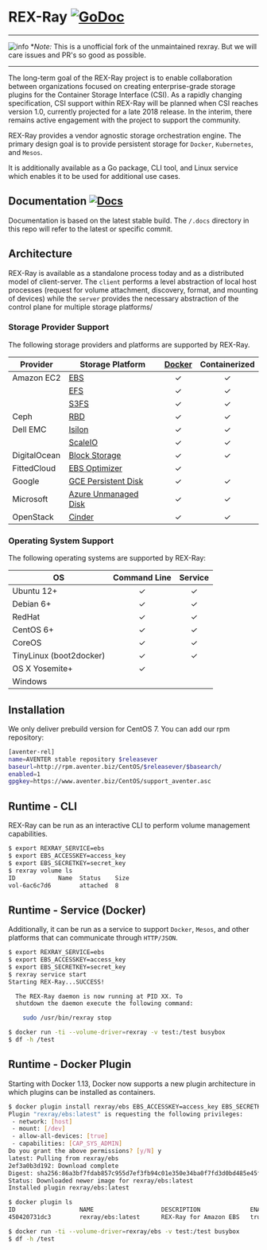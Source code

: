 # REX-Ray [![GoDoc](https://godoc.org/github.com/AVENTER-UG/rexray?status.svg)](http://godoc.org/github.com/AVENTER-UG/rexray) 

---

![info](https://cdn.rawgit.com/akutz/741a53ec8cd1348753556e8bd4d2836a/raw/399cb9e5b39436d119d77a893dd991db0a7b6f9f/info-circle.svg "info-circle") **Note:* This is a unofficial fork of the unmaintained rexray. 
But we will care issues and PR's so good as possible.

---


The long-term goal of the REX-Ray project is to enable collaboration between
organizations  focused on creating enterprise-grade storage plugins for the
Container Storage Interface (CSI). As a rapidly changing specification, CSI
support within REX-Ray will be planned when CSI reaches version 1.0, currently
projected for a late 2018 release. In the interim, there remains active
engagement with the project to support the community.

REX-Ray provides a vendor agnostic storage orchestration engine.  The primary
design goal is to provide persistent storage for `Docker`, `Kubernetes`, and `Mesos`.

It is additionally available as a Go package, CLI tool, and Linux service which
enables it to be used for additional use cases.

## Documentation [![Docs](https://aventer-ug.github.io/rexray/)](https://aventer-ug.github.io/rexray/)
Documentation is based on the latest stable build.  The `/.docs`
directory in this repo will refer to the latest or specific commit.

## Architecture
REX-Ray is available as a standalone process today and as a distributed
model of client-server.  The `client` performs a level abstraction of local
host processes (request for volume attachment, discovery, format, and mounting
of devices) while the `server` provides the necessary abstraction of the
control plane for multiple storage platforms/

### Storage Provider Support
The following storage providers and platforms are supported by REX-Ray.

| Provider              | Storage Platform  | <center>[Docker](https://docs.docker.com/engine/extend/plugins_volume/)</center> | <center>Containerized</center> |
|-----------------------|----------------------|:---:|:---:|
| Amazon EC2 | [EBS](.docs/user-guide/storage-providers/aws.md#aws-ebs) | ✓ | ✓ |
| | [EFS](.docs/user-guide/storage-providers/aws.md#aws-efs) | ✓ | ✓ |
| | [S3FS](.docs/user-guide/storage-providers/aws.md#aws-s3fs) | ✓ | ✓ |
| Ceph | [RBD](.docs/user-guide/storage-providers/ceph.md#ceph-rbd) | ✓ | ✓ |
| Dell EMC | [Isilon](.docs/user-guide/storage-providers/dellemc.md#dell-emc-isilon) | ✓ | ✓ |
| | [ScaleIO](.docs/user-guide/storage-providers/dellemc.md#dell-emc-scaleio) | ✓ | ✓ |
| DigitalOcean | [Block Storage](.docs/user-guide/storage-providers/digitalocean.md#do-block-storage) | ✓ | ✓ |
| FittedCloud | [EBS Optimizer](.docs/user-guide/storage-providers/fittedcloud.md#ebs-optimizer) | ✓ | |
| Google | [GCE Persistent Disk](.docs/user-guide/storage-providers/google.md#gce-persistent-disk) | ✓ | ✓ |
| Microsoft | [Azure Unmanaged Disk](.docs/user-guide/storage-providers/microsoft.md#azure-ud) | ✓ | ✓ |
| OpenStack | [Cinder](.docs/user-guide/storage-providers/openstack.md#cinder) | ✓ | ✓ |

### Operating System Support
The following operating systems are supported by REX-Ray:

| OS             | <center>Command Line</center> | <center>Service</center> |
|---------------|:---:|:---:|
| Ubuntu 12+     | ✓          | ✓ |
| Debian 6+      | ✓          | ✓ |
| RedHat         | ✓          | ✓ |
| CentOS 6+      | ✓          | ✓ |
| CoreOS         | ✓          | ✓ |
| TinyLinux (boot2docker)| ✓  | ✓ |
| OS X Yosemite+ | ✓          |  |
| Windows        |            |  |

## Installation

We only deliver prebuild version for CentOS 7. You can add our rpm repository: 

```bash
[aventer-rel]
name=AVENTER stable repository $releasever
baseurl=http://rpm.aventer.biz/CentOS/$releasever/$basearch/
enabled=1
gpgkey=https://www.aventer.biz/CentOS/support_aventer.asc
```

## Runtime - CLI
REX-Ray can be run as an interactive CLI to perform volume management
capabilities.

```bash
$ export REXRAY_SERVICE=ebs
$ export EBS_ACCESSKEY=access_key
$ export EBS_SECRETKEY=secret_key
$ rexray volume ls
ID            Name  Status    Size
vol-6ac6c7d6        attached  8
```

## Runtime - Service (Docker)
Additionally, it can be run as a service to support `Docker`, `Mesos`, and other
 platforms that can communicate through `HTTP/JSON`.

```bash
$ export REXRAY_SERVICE=ebs
$ export EBS_ACCESSKEY=access_key
$ export EBS_SECRETKEY=secret_key
$ rexray service start
Starting REX-Ray...SUCCESS!

  The REX-Ray daemon is now running at PID XX. To
  shutdown the daemon execute the following command:

    sudo /usr/bin/rexray stop

$ docker run -ti --volume-driver=rexray -v test:/test busybox
$ df -h /test
```

## Runtime - Docker Plugin
Starting with Docker 1.13, Docker now supports a new plugin architecture in
which plugins can be installed as containers.

```bash
$ docker plugin install rexray/ebs EBS_ACCESSKEY=access_key EBS_SECRETKEY=secret_key
Plugin "rexray/ebs:latest" is requesting the following privileges:
 - network: [host]
 - mount: [/dev]
 - allow-all-devices: [true]
 - capabilities: [CAP_SYS_ADMIN]
Do you grant the above permissions? [y/N] y
latest: Pulling from rexray/ebs
2ef3a0b3d192: Download complete
Digest: sha256:86a3bf7fdab857c955d7ef3fb94c01e350e34ba0f7fd3d0bd485e45f1592e1c2
Status: Downloaded newer image for rexray/ebs:latest
Installed plugin rexray/ebs:latest

$ docker plugin ls
ID                  NAME                   DESCRIPTION              ENABLED
450420731dc3        rexray/ebs:latest      REX-Ray for Amazon EBS   true

$ docker run -ti --volume-driver=rexray/ebs -v test:/test busybox
$ df -h /test
```

